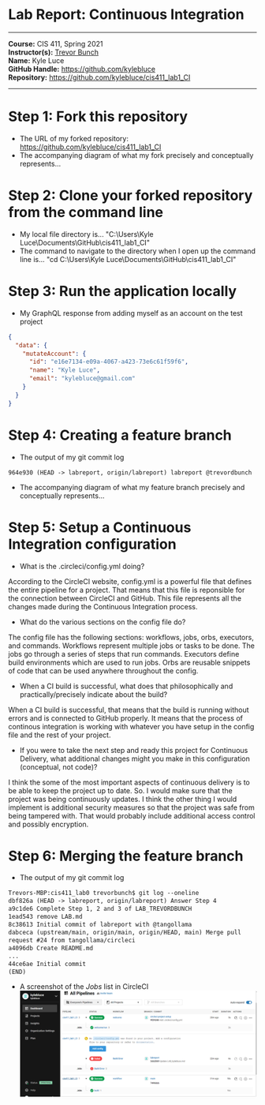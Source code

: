 # Lab Report: Continuous Integration
___
**Course:** CIS 411, Spring 2021  
**Instructor(s):** [Trevor Bunch](https://github.com/trevordbunch)  
**Name:** Kyle Luce  
**GitHub Handle:** https://github.com/kylebluce  
**Repository:** https://github.com/kylebluce/cis411_lab1_CI  
___

# Step 1: Fork this repository
- The URL of my forked repository: https://github.com/kylebluce/cis411_lab1_CI
- The accompanying diagram of what my fork precisely and conceptually represents...

# Step 2: Clone your forked repository from the command line  
- My local file directory is... "C:\Users\Kyle Luce\Documents\GitHub\cis411_lab1_CI"    
- The command to navigate to the directory when I open up the command line is... "cd C:\Users\Kyle Luce\Documents\GitHub\cis411_lab1_CI"    

# Step 3: Run the application locally
- My GraphQL response from adding myself as an account on the test project
``` json
{
  "data": {
    "mutateAccount": {
      "id": "e16e7134-e09a-4067-a423-73e6c61f59f6",
      "name": "Kyle Luce",
      "email": "kylebluce@gmail.com"
    }
  }
}
```

# Step 4: Creating a feature branch
- The output of my git commit log
```
964e930 (HEAD -> labreport, origin/labreport) labreport @trevordbunch
```
- The accompanying diagram of what my feature branch precisely and conceptually represents...

# Step 5: Setup a Continuous Integration configuration
- What is the .circleci/config.yml doing?  

According to the CircleCI website, config.yml is a powerful file that defines the entire pipeline for a project. That means that this file is reponsible for the connection between CircleCI and GitHub. This file represents all the changes made during the Continuous Integration process.

- What do the various sections on the config file do? 

The config file has the following sections: workflows, jobs, orbs, executors, and commands. Workflows represent multiple jobs or tasks to be done. The jobs go through a series of steps that run commands. Executors define build environments which are used to run jobs. Orbs are reusable snippets of code that can be used anywhere throughout the config.
   
- When a CI build is successful, what does that philosophically and practically/precisely indicate about the build?  

When a CI build is successful, that means that the build is running without errors and is connected to GitHub properly. It means that the process of continous integration is working with whatever you have setup in the config file and the rest of your project.

- If you were to take the next step and ready this project for Continuous Delivery, what additional changes might you make in this configuration (conceptual, not code)?  

I think the some of the most important aspects of continuous delivery is to be able to keep the project up to date. So. I would make sure that the project was being continuously updates. I think the other thing I would implement is additional security measures so that the project was safe from being tampered with. That would probably include additional access control and possibly encryption.
   

# Step 6: Merging the feature branch
* The output of my git commit log
```
Trevors-MBP:cis411_lab0 trevorbunch$ git log --oneline
dbf826a (HEAD -> labreport, origin/labreport) Answer Step 4
a9c1de6 Complete Step 1, 2 and 3 of LAB_TREVORDBUNCH
1ead543 remove LAB.md
8c38613 Initial commit of labreport with @tangollama
dabceca (upstream/main, origin/main, origin/HEAD, main) Merge pull request #24 from tangollama/circleci
a4096db Create README.md
...
44ce6ae Initial commit
(END)
```

* A screenshot of the _Jobs_ list in CircleCI
![CircleCI Jobs](/assets/cis411CIjobs.png)
